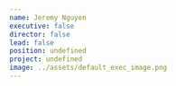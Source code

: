 ```yaml
---
name: Jeremy Nguyen
executive: false
director: false
lead: false
position: undefined 
project: undefined
image: ../assets/default_exec_image.png
---
```

